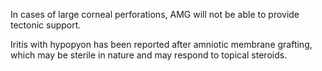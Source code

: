 In cases of large corneal perforations, AMG will not be able to provide tectonic support.

Iritis with hypopyon has been reported after amniotic membrane grafting, which may be sterile in nature and may respond to topical steroids.